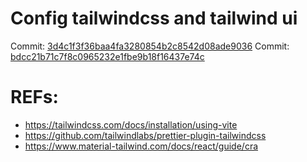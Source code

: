 # Config tailwindcss and tailwind ui
Commit: [3d4c1f3f36baa4fa3280854b2c8542d08ade9036](https://github.com/thanhtai-personal/react-principle-level/commit/3d4c1f3f36baa4fa3280854b2c8542d08ade9036)
Commit: [bdcc21b71c7f8c0965232e1fbe9b18f16437e74c](https://github.com/thanhtai-personal/react-principle-level/commit/bdcc21b71c7f8c0965232e1fbe9b18f16437e74c)

# REFs:
- https://tailwindcss.com/docs/installation/using-vite
- https://github.com/tailwindlabs/prettier-plugin-tailwindcss
- https://www.material-tailwind.com/docs/react/guide/cra